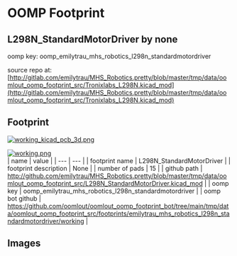 # OOMP Footprint  
## L298N_StandardMotorDriver  by none  
  
oomp key: oomp_emilytrau_mhs_robotics_l298n_standardmotordriver  
  
source repo at: [http://gitlab.com/emilytrau/MHS_Robotics.pretty/blob/master/tmp/data/oomlout_oomp_footprint_src/Tronixlabs_L298N.kicad_mod](http://gitlab.com/emilytrau/MHS_Robotics.pretty/blob/master/tmp/data/oomlout_oomp_footprint_src/Tronixlabs_L298N.kicad_mod)  
## Footprint  
  
[![working_kicad_pcb_3d.png](working_kicad_pcb_3d_600.png)](working_kicad_pcb_3d.png)  
  
[![working.png](working_600.png)](working.png)  
| name | value | 
| --- | --- | 
| footprint name | L298N_StandardMotorDriver | 
| footprint description | None | 
| number of pads | 15 | 
| github path | http://github.com/emilytrau/MHS_Robotics.pretty/blob/master/tmp/data/oomlout_oomp_footprint_src/L298N_StandardMotorDriver.kicad_mod | 
| oomp key | oomp_emilytrau_mhs_robotics_l298n_standardmotordriver | 
| oomp bot github | https://github.com/oomlout/oomlout_oomp_footprint_bot/tree/main/tmp/data/oomlout_oomp_footprint_src/footprints/emilytrau_mhs_robotics_l298n_standardmotordriver/working | 
## Images  
